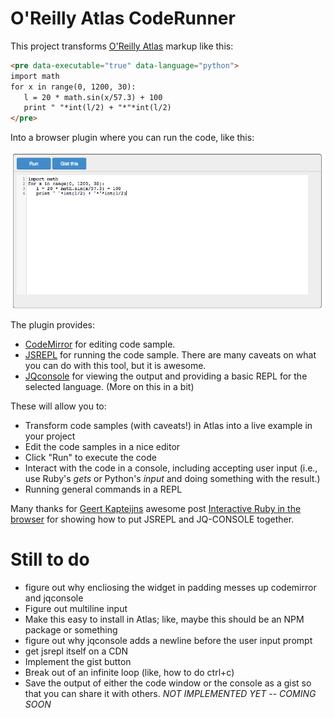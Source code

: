 # O'Reilly Atlas CodeRunner

This project transforms [O'Reilly Atlas](https://atlas.oreilly.com/) markup like this:

```html
<pre data-executable="true" data-language="python">
import math
for x in range(0, 1200, 30):
   l = 20 * math.sin(x/57.3) + 100
   print " "*int(l/2) + "*"*int(l/2)
</pre>
```

Into a browser plugin where you can run the code, like this:

<img src="orm-coderunner-jsrepl.png"></img>

The plugin provides:

* [CodeMirror](https://github.com/marijnh/codemirror) for editing code sample.
* [JSREPL](https://github.com/replit/jsrepl) for running the code sample.  There are many caveats on what you can do with this tool, but it is awesome.
* [JQconsole](https://github.com/replit/jq-console) for viewing the output and providing a basic REPL for the selected language. (More on this in a bit)

These will allow you to:

* Transform code samples (with caveats!) in Atlas into a live example in your project
* Edit the code samples in a nice editor
* Click "Run" to execute the code
* Interact with the code in a console, including accepting user input (i.e., use Ruby's _gets_ or Python's _input_ and doing something with the result.)
* Running general commands in a REPL

Many thanks for [Geert Kapteijns](http://kapteijns.org/) awesome post [Interactive Ruby in the browser](http://kapteijns.org/2014/03/21/ruby-repl-in-javascript.html) for showing how to put JSREPL and JQ-CONSOLE together.

# Still to do

* figure out why encliosing the widget in padding messes up codemirror and jqconsole
* Figure out multiline input
* Make this easy to install in Atlas; like, maybe this should be an NPM package or something
* figure out why jqconsole adds a newline before the user input prompt
* get jsrepl itself on a CDN
* Implement the gist button 
* Break out of an infinite loop (like, how to do ctrl+c)
* Save the output of either the code window or the console as a gist so that you can share it with others. *NOT IMPLEMENTED YET -- COMING SOON*


